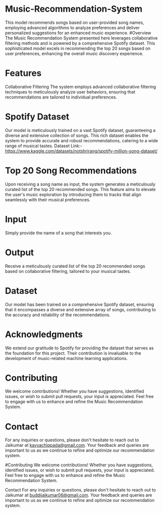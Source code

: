 # Music-Recommendation-System
This model recommends songs based on user-provided song names, employing advanced algorithms to analyze preferences and deliver personalized suggestions for an enhanced music experience.
#Overview
The Music Recommendation System presented here leverages collaborative filtering methods and is powered by a comprehensive Spotify dataset. This sophisticated model excels in recommending the top 20 songs based on user preferences, enhancing the overall music discovery experience.

# Features
Collaborative Filtering
The system employs advanced collaborative filtering techniques to meticulously analyze user behaviors, ensuring that recommendations are tailored to individual preferences.

# Spotify Dataset
Our model is meticulously trained on a vast Spotify dataset, guaranteeing a diverse and extensive collection of songs. This rich dataset enables the system to provide accurate and robust recommendations, catering to a wide range of musical tastes. Dataset Link:- https://www.kaggle.com/datasets/notshrirang/spotify-million-song-dataset/

# Top 20 Song Recommendations
Upon receiving a song name as input, the system generates a meticulously curated list of the top 20 recommended songs. This feature aims to elevate the user's music exploration by introducing them to tracks that align seamlessly with their musical preferences.

# Input
Simply provide the name of a song that interests you.

# Output
Receive a meticulously curated list of the top 20 recommended songs based on collaborative filtering, tailored to your musical tastes.

# Dataset
Our model has been trained on a comprehensive Spotify dataset, ensuring that it encompasses a diverse and extensive array of songs, contributing to the accuracy and reliability of the recommendations.

# Acknowledgments
We extend our gratitude to Spotify for providing the dataset that serves as the foundation for this project. Their contribution is invaluable to the development of music-related machine learning applications.

# Contributing
We welcome contributions! Whether you have suggestions, identified issues, or wish to submit pull requests, your input is appreciated. Feel free to engage with us to enhance and refine the Music Recommendation System.

# Contact
For any inquiries or questions, please don't hesitate to reach out to Jaikumar at kavyachippada@gmail.com. Your feedback and queries are important to us as we continue to refine and optimize our recommendation system.

#Contributing
We welcome contributions! Whether you have suggestions, identified issues, or wish to submit pull requests, your input is appreciated. Feel free to engage with us to enhance and refine the Music Recommendation System.

Contact
For any inquiries or questions, please don't hesitate to reach out to Jaikumar at buddijaikumar06@gmail.com. Your feedback and queries are important to us as we continue to refine and optimize our recommendation system.
